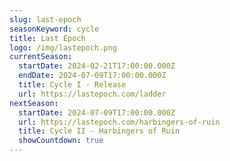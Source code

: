 ```yaml
---
slug: last-epoch
seasonKeyword: cycle
title: Last Epoch
logo: /img/lastepoch.png
currentSeason:
  startDate: 2024-02-21T17:00:00.000Z
  endDate: 2024-07-09T17:00:00.000Z
  title: Cycle I - Release
  url: https://lastepoch.com/ladder
nextSeason:
  startDate: 2024-07-09T17:00:00.000Z
  url: https://lastepoch.com/harbingers-of-ruin
  title: Cycle II - Harbingers of Ruin
  showCountdown: true
---
```

